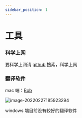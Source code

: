 ```yaml
---
sidebar_position: 1
---
```


# 工具

### 科学上网

要科学上网请 [github](https://github.com/search?q=%E7%A7%91%E5%AD%A6%E4%B8%8A%E7%BD%91) 搜索，科学上网

### 翻译软件

mac 端：[Bob](https://www.macwk.com/soft/bob)

![image-20220227185923294](https://cdn.gincool.com//img/image-20220227185923294.png)

windows 端目前没有较好的翻译软件
